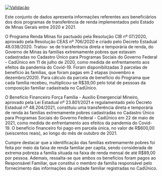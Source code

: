 [![Validação](https://github.com/transparencia-mg/programas-transferencia-renda/actions/workflows/main.yaml/badge.svg)](https://github.com/transparencia-mg/programas-transferencia-renda/actions/workflows/main.yaml)

Este conjunto de dados apresenta informações referentes aos beneficiários dos dois programas de transferência de renda implementados pelo Estado de Minas Gerais entre 2020 e 2021.

O Programa Renda Minas foi pactuado pela Resolução CIB nº 07/2020, aprovado pela Resolução CEAS nº 706/2020 e criado pelo Decreto Estadual 48.038/2020. Tratou- se de transferência direta e temporária de renda, do Governo de Minas às famílias extremamente pobres que estavam cadastradas no Cadastro Único para Programas Sociais do Governo Federal - CadÚnico em 11 de julho de 2020, como medida de enfrentamento aos efeitos da pandemia do Covid-19. Foram disponibilizadas 3 parcelas de benefício às famílias, que foram pagas em 2 etapas (novembro e dezembro/2020). Para cálculo da parcela de benefício do Programa que cada família recebeu, multiplicou-se R$39,00 pelo total de pessoas da composição familiar cadastrada no CadÚnico.

O Benefício Financeiro Força Família - Auxílio Emergencial Mineiro, aprovado pela Lei Estadual nº 23.801/2021 e regulamentado pelo Decreto Estadual nº 48.204/2021, constituiu uma transferência direta e temporária de renda às famílias extremamente pobres cadastradas no Cadastro Único para
Programas Sociais do Governo Federal - CadÚnico em 22 de maio de 2021, como medida de enfrentamento aos efeitos da pandemia do Covid-19. O benefício financeiro foi pago em parcela única, no valor de R$600,00 (seiscentos reais), ao longo do mês de outubro de 2021.

Cumpre destacar que a identificação das famílias extremamente pobres foi feita por meio da faixa de renda familiar per capita, sendo considerada de extrema pobreza a família situada na faixa de renda mensal de até R$89,00 por pessoa. Ademais, ressalta-se que ambos os benefícios foram pagos ao Responsável Familiar, que constitui o membro da família responsável pelo fornecimento das informações da unidade familiar registradas no CadÚnico.


